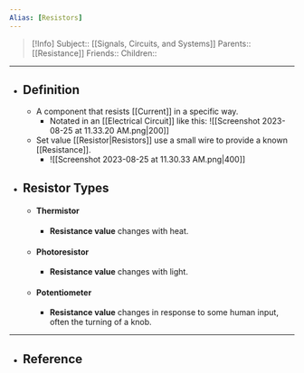 ```yaml
---
Alias: [Resistors]
---
```

> [!Info]
> Subject:: [[Signals, Circuits, and Systems]]
> Parents:: [[Resistance]]
> Friends:: 
> Children:: 
---
- ## Definition
	- A component that resists [[Current]] in a specific way.
		- Notated in an [[Electrical Circuit]] like this: 
		  ![[Screenshot 2023-08-25 at 11.33.20 AM.png|200]]
	- Set value [[Resistor|Resistors]] use a small wire to provide a known [[Resistance]].
		- ![[Screenshot 2023-08-25 at 11.30.33 AM.png|400]]
- ## Resistor Types
	- #### Thermistor
		- **Resistance value** changes with heat.
	- #### Photoresistor
		- **Resistance value** changes with light.
	- #### Potentiometer
		- **Resistance value** changes in response to some human input, often the turning of a knob. 
---
- ## Reference